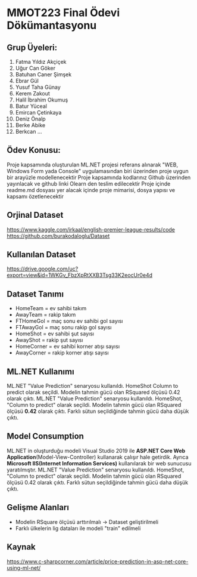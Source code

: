 # MMOT223 Final Ödevi Dökümantasyonu
## Grup Üyeleri:
1. Fatma Yıldız Akçiçek
2. Uğur Can Göker
3. Batuhan Caner Şimşek
4. Ebrar Gül
5. Yusuf Taha Günay
6. Kerem Zakout
7. Halil İbrahim Okumuş
8. Batur Yüceal
9. Emircan Çetinkaya
10. Deniz Önalp
11. Berke Abike
12. Berkcan ...
## Ödev Konusu:
 Proje kapsamında oluşturulan ML.NET projesi  referans alınarak "WEB, Windows Form yada Console" uygulamasından biri üzerinden proje uygun bir arayüzle modellenecektir Proje kapsamında kodlarınız Github üzerinden yayınlacak ve github linki Olearn den teslim edilecektir Proje içinde readme.md dosyası yer alacak içinde proje mimarisi, dosya yapısı ve kapsamı özetlenecektir
## Orjinal Dataset
https://www.kaggle.com/irkaal/english-premier-league-results/code
https://github.com/burakodaloglu/Dataset
## Kullanılan Dataset
https://drive.google.com/uc?export=view&id=1WKGv_FbzXpRtXXB3Tsg33K2eocUr0e4d
## Dataset Tanımı
- HomeTeam = ev sahibi takım
- AwayTeam	= rakip takım
- FTHomeGol	= maç sonu ev sahibi gol sayısı
- FTAwayGol = maç sonu rakip gol sayısı
- HomeShot = ev sahibi şut sayısı
- AwayShot = rakip şut sayısı
- HomeCorner = ev sahibi korner atışı sayısı
- AwayCorner = rakip korner atışı sayısı
## ML.NET Kullanımı
ML.NET "Value Prediction" senaryosu kullanıldı. HomeShot Column to predict olarak seçildi. Modelin tahmin gücü olan RSquared ölçüsü 0.42 olarak çıktı.
ML.NET "Value Prediction" senaryosu kullanıldı. HomeShot, "Column to predict" olarak seçildi. Modelin tahmin gücü olan RSquared ölçüsü **0.42** olarak çıktı. Farklı sütun seçildiğinde tahmin gücü daha düşük çıktı.
## Model Consumption
ML.NET in oluşturduğu modeli Visual Studio 2019 ile **ASP.NET Core Web Application**(Model-View-Controller) kullanarak çalışır hale getirdik. Ayrıca **Microsoft IIS(Internet Information Services)** kullanılarak bir web sunucusu yaratılmıştır.
ML.NET "Value Prediction" senaryosu kullanıldı. HomeShot, "Column to predict" olarak seçildi. Modelin tahmin gücü olan RSquared ölçüsü 0.42 olarak çıktı. Farklı sütun seçildiğinde tahmin gücü daha düşük çıktı.
## Gelişme Alanları
- Modelin RSquare ölçüsü arttırılmalı -> Dataset geliştirilmeli
- Farklı ülkelerin lig dataları ile modeli "train" edilmeli
## Kaynak
https://www.c-sharpcorner.com/article/price-prediction-in-asp-net-core-using-ml-net/
